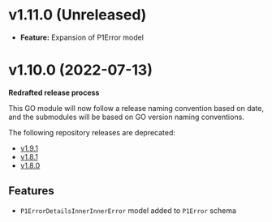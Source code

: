 # v1.11.0 (Unreleased)

* **Feature:** Expansion of P1Error model

# v1.10.0 (2022-07-13)

**Redrafted release process**

This GO module will now follow a release naming convention based on date, and the submodules will be based on GO version naming conventions.

The following repository releases are deprecated:

* [v1.9.1](https://github.com/patrickcping/pingone-go/releases/tag/v1.9.1)
* [v1.8.1](https://github.com/patrickcping/pingone-go/releases/tag/v1.8.1)
* [v1.8.0](https://github.com/patrickcping/pingone-go/releases/tag/v1.8.0)

## Features

* `P1ErrorDetailsInnerInnerError` model added to `P1Error` schema